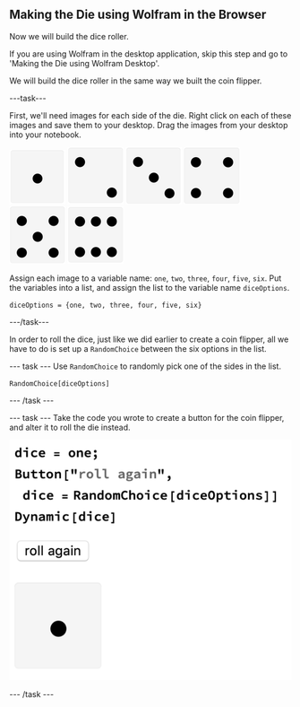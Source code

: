 ## Making the Die using Wolfram in the Browser

Now we will build the dice roller.

If you are using Wolfram in the desktop application, skip this step and go to 'Making the Die using Wolfram Desktop'.

We will build the dice roller in the same way we built the coin flipper.

---task---

First, we'll need images for each side of the die. Right click on each of these images and save them to your desktop. Drag the images from your desktop into your notebook.

![Dice 1](images/Dice1.png)
![Dice 2](images/Dice2.png)
![Dice 3](images/Dice3.png)
![Dice 4](images/Dice4.png)
![Dice 5](images/Dice5.png)
![Dice 6](images/Dice6.png)

Assign each image to a variable name: `one`, `two`, `three`, `four`, `five`, `six`.
Put the variables into a list, and assign the list to the variable name `diceOptions`.

```
diceOptions = {one, two, three, four, five, six}
```
---/task---

In order to roll the dice, just like we did earlier to create a coin flipper, all we have to do is set up a `RandomChoice` between the six options in the list.

--- task ---
Use `RandomChoice` to randomly pick one of the sides in the list.

```
RandomChoice[diceOptions]
```

--- /task ---

--- task ---
Take the code you wrote to create a button for the coin flipper, and alter it to roll the die instead.

![Dynamic Button Dice](images/ButtonDynamicDice.png)

--- /task ---
